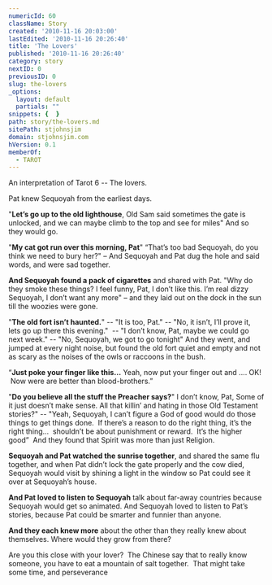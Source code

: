 ```yaml
---
numericId: 60
className: Story
created: '2010-11-16 20:03:00'
lastEdited: '2010-11-16 20:26:40'
title: 'The Lovers'
published: '2010-11-16 20:26:40'
category: story
nextID: 0
previousID: 0
slug: the-lovers
_options:
  layout: default
  partials: ""
snippets: {  }
path: story/the-lovers.md
sitePath: stjohnsjim
domain: stjohnsjim.com
hVersion: 0.1
memberOf:
  - TAROT
---
```

An interpretation of Tarot 6 -- The lovers.

Pat knew Sequoyah from the earliest days.

&quot;**Let&rsquo;s go up to the old lighthouse**, Old Sam said sometimes the gate is unlocked, and we can maybe climb to the top and see for miles&quot; And so they would go.

&quot;**My cat got run over this morning, Pat**&quot;  &ldquo;That&rsquo;s too bad Sequoyah, do you think we need to bury her?&quot; &ndash; And Sequoyah and Pat dug the hole and said words, and were sad together.

**And Sequoyah found a pack of cigarettes** and shared with Pat. &quot;Why do they smoke these things? I feel funny, Pat, I don&rsquo;t like this. I&rsquo;m real dizzy Sequoyah, I don&rsquo;t want any more&quot; &ndash; and they laid out on the dock in the sun till the woozies were gone.

&quot;**The old fort isn&rsquo;t haunted.**&quot; -- &quot;It is too, Pat.&quot; -- &quot;No, it isn&rsquo;t, I&rsquo;ll prove it, lets go up there this evening.&quot; &nbsp;-- &quot;I don&rsquo;t know, Pat, maybe we could go next week.&quot; -- &quot;No, Sequoyah, we got to go tonight&quot; And they went, and jumped at every night noise, but found the old fort quiet and empty and not as scary as the noises of the owls or raccoons in the bush.

&ldquo;**Just poke your finger like this&hellip;** Yeah, now put your finger out and &hellip;. OK! &nbsp;Now were are better than blood-brothers.&rdquo;

&quot;**Do you believe all the stuff the Preacher says?**&quot; I don&rsquo;t know, Pat, Some of it just doesn&rsquo;t make sense. All that killin&rsquo; and hating in those Old Testament stories?&quot; -- &quot;Yeah, Sequoyah, I can&rsquo;t figure a God of good would do those things to get things done.&nbsp; If there&rsquo;s a reason to do the right thing, it&rsquo;s the right thing&hellip;&nbsp; shouldn&rsquo;t be about punishment or reward.&nbsp; It&rsquo;s the higher good&rdquo;&nbsp; And they found that Spirit was more than just Religion.

**Sequoyah and Pat watched the sunrise together**,&nbsp;and shared the same flu together, and when Pat didn&rsquo;t lock the gate properly and the cow died, Sequoyah would visit by shining a light in the window so Pat could see it over at Sequoyah&rsquo;s house.

**And Pat loved to listen to Sequoyah** talk about far-away countries because Sequoyah would get so animated. And Sequoyah loved to listen to Pat&rsquo;s stories, because Pat could be smarter and funnier than anyone.

**And they each knew&nbsp;more** about the other than they really knew about themselves. Where would they grow from there?

Are you this close with your lover? &nbsp;The Chinese say that to really know someone, you have to eat a mountain of salt together. &nbsp;That might take some time, and perseverance

